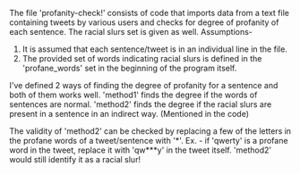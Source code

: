 
The file 'profanity-check!' consists of code that imports data from a text file containing tweets by various users and checks for degree of profanity of each sentence.
The racial slurs set is given as well.
Assumptions-
  1. It is assumed that each sentence/tweet is in an individual line in the file.
  2. The provided set of words indicating racial slurs is defined in the 'profane_words' set in the beginning of the program itself.

I've defined 2 ways of finding the degree of profanity for a sentence and both of them works well.
'method1' finds the degree if the words of sentences are normal.
'method2' finds the degree if the racial slurs are present in a sentence in an indirect way. (Mentioned in the code)

The validity of 'method2' can be checked by replacing a few of the letters in the profane words of a tweet/sentence with '\*'.
Ex. - if 'qwerty' is a profane word in the tweet, replace it with 'qw*\*\*y' in the tweet itself. 'method2' would still identify it as a racial slur!
